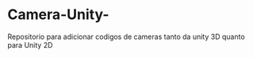 # Camera-Unity-
Repositorio para adicionar codigos de cameras tanto da unity 3D quanto para Unity 2D
